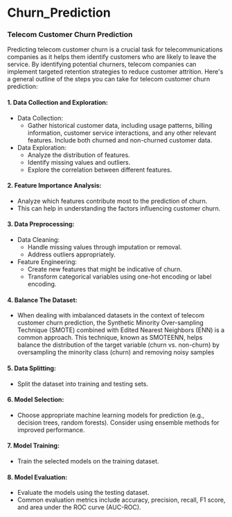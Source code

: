 # Churn_Prediction
### Telecom Customer Churn Prediction

Predicting telecom customer churn is a crucial task for telecommunications companies as it helps them identify customers who are likely to leave the service. By identifying potential churners, telecom companies can implement targeted retention strategies to reduce customer attrition. Here's a general outline of the steps you can take for telecom customer churn prediction:

#### 1. Data Collection and Exploration:
- Data Collection:
  - Gather historical customer data, including usage patterns, billing information, customer service interactions, and any other relevant features. Include both churned and non-churned customer data.
- Data Exploration:
  - Analyze the distribution of features.
  - Identify missing values and outliers.
  - Explore the correlation between different features.
#### 2. Feature Importance Analysis:
- Analyze which features contribute most to the prediction of churn.
- This can help in understanding the factors influencing customer churn.
#### 3. Data Preprocessing:
- Data Cleaning:
  - Handle missing values through imputation or removal.
  - Address outliers appropriately.
- Feature Engineering:
  - Create new features that might be indicative of churn.
  - Transform categorical variables using one-hot encoding or label encoding.
#### 4. Balance The Dataset:
- When dealing with imbalanced datasets in the context of telecom customer churn prediction, the Synthetic Minority Over-sampling Technique (SMOTE) combined with Edited Nearest Neighbors (ENN) is a common approach. This technique, known as SMOTEENN, helps balance the distribution of the target variable (churn vs. non-churn) by oversampling the minority class (churn) and removing noisy samples
#### 5. Data Splitting:
- Split the dataset into training and testing sets.
#### 6. Model Selection:
- Choose appropriate machine learning models for prediction (e.g., decision trees, random forests). Consider using ensemble methods for improved performance.
#### 7. Model Training:
- Train the selected models on the training dataset.
#### 8. Model Evaluation:
- Evaluate the models using the testing dataset.
- Common evaluation metrics include accuracy, precision, recall, F1 score, and area under the ROC curve (AUC-ROC).

